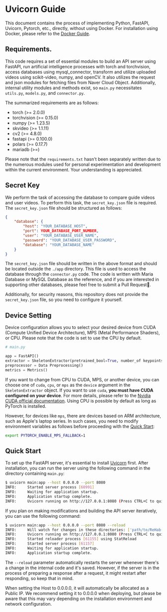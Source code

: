 # Uvicorn Guide

This document contains the process of implementing Python, FastAPI, Uvicorn, Pytorch, etc., directly, without using Docker. For installation using Docker, please refer to the [Docker Guide](./DOCKER.md).

## Requirements.

This code requires a set of essential modules to build an API server using FastAPI, run artificial intelligence processes with torch and torchvision, access databases using mysql_connector, transform and utilize uploaded videos using scikit-video, numpy, and openCV. It also utilizes the request and json modules for fetching files from Naver Cloud Object. Additionally, internal utility modules and methods exist, so `main.py` necessitates `utils.py`, `models.py`, and `connector.py`.

The summarized requirements are as follows:

- torch (>= 2.0.0)
- torchvision (>= 0.15.0)
- numpy (>= 1.23.5)
- skvideo (>= 1.1.11)
- cv2 (>= 4.8.0)
- fastapi (>= 0.100.0)
- polars (>= 0.17.7)
- mariadb (>=)

Please note that the `requirements.txt` hasn't been separately written due to the numerous modules used for personal experimentation and development within the current environment. Your understanding is appreciated.

## Secret Key

We perform the task of accessing the database to compare guide videos and user videos. To perform this task, the `secret_key.json` file is required. The `secret_key.json` file should be structured as follows:

```json
{
    "database": {
        "host": "YOUR_DATABASE_HOST",
        "port": YOUR_DATABASE_PORT_NUMBER,
        "user": "YOUR_DATABASE_USER_NAME",
        "password": "YOUR_DATABASE_USER_PASSWORD",
        "database": "YOUR_DATABASE_NAME"
    }
}
```

The `secret_key.json` file should be written in the above format and should be located outside the `./app` directory. This file is used to access the database through the `connector.py` code. The code is written with Maria Database or MySQL Database as the reference, and if you are interested in supporting other databases, please feel free to submit a Pull Request🤗.

Additionally, for security reasons, this repository does not provide the `secret_key.json` file, so you need to configure it yourself.

## Device Setting
Device configuration allows you to select your desired device from CUDA (Compute Unified Device Architecture), MPS (Metal Performance Shaders), or CPU. Please note that the code is set to use the CPU by default.

```python
# main.py

app = FastAPI()
extractor = SkeletonExtractor(pretrained_bool=True, number_of keypoints=17, device='cuda')
preprocessor = Data Preprocessing()
metrics = Metrics()
```

If you want to change from CPU to CUDA, MPS, or another device, you can choose one of `cuda`, `cpu`, or `mps` as the `device` argument in the `SkeletonExtractor` object. If you want to use `cuda`, **you must have CUDA configured on your device**. For more details, please refer to the [Nvidia CUDA official documentation](https://docs.nvidia.com/cuda/). Using CPU is possible by default as long as PyTorch is installed.

However, for devices like `mps`, there are devices based on ARM architecture, such as Apple's laptop series. In such cases, you need to modify environment variables as follows before proceeding with the [Quick Start](#quick-start):

```bash
export PYTORCH_ENABLE_MPS_FALLBACK=1
```

## Quick Start

To set up the FastAPI server, it's essential to install [Uvicorn](https://www.uvicorn.org/) first. After installation, you can run the server using the following command in the directory containing `main.py`:

```bash
$ uvicorn main:app --host 0.0.0.0 --port 8080
INFO:     Started server process [60991]
INFO:     Waiting for application startup.
INFO:     Application startup complete.
INFO:     Uvicorn running on http://127.0.0.1:8080 (Press CTRL+C to quit)
```

If you plan on making modifications and building the API server iteratively, you can use the following command:

```bash
$ uvicorn main:app --host 0.0.0.0 --port 8080 --reload
INFO:     Will watch for changes in these directories: ['path/to/ReHab-ML']
INFO:     Uvicorn running on http://127.0.0.1:8080 (Press CTRL+C to quit)
INFO:     Started reloader process [61155] using StatReload
INFO:     Started server process [61157]
INFO:     Waiting for application startup.
INFO:     Application startup complete.
```

The `--reload` parameter automatically restarts the server whenever there's a change in the internal code and it's saved. However, if the server is in the process of preparing a response after a request, it might restart after responding, so keep that in mind.

When setting the Host to 0.0.0.0, it will automatically be allocated as a Public IP. We recommend setting it to 0.0.0.0 when deploying, but please be aware that this may vary depending on the installation environment and network configuration.